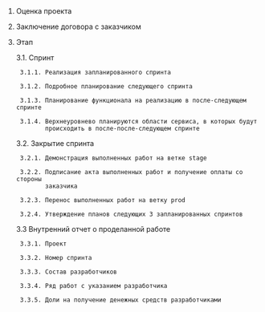 ##

1. Оценка проекта

2. Заключение договора с заказчиком

3. Этап

    3.1. Спринт

        3.1.1. Реализация запланированного спринта

        3.1.2. Подробное планирование следующего спринта

        3.1.3. Планирование функционала на реализацию в после-следующем спринте

        3.1.4. Верхнеуровнево планируются области сервиса, в которых будут 
               происходить в после-после-следующем спринте

    3.2. Закрытие спринта

        3.2.1. Демонстрация выполненных работ на ветке stage

        3.2.2. Подписание акта выполненных работ и получение оплаты со стороны 
               заказчика

        3.2.3. Перенос выполненных работ на ветку prod

        3.2.4. Утверждение планов следующих 3 запланированных спринтов

    3.3 Внутренний отчет о проделанной работе

        3.3.1. Проект

        3.3.2. Номер спринта

        3.3.3. Состав разработчиков

        3.3.4. Ряд работ с указанием разработчика

        3.3.5. Доли на получение денежных средств разработчиками
